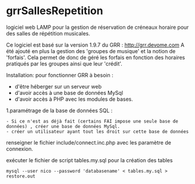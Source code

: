 # grrSallesRepetition
logiciel web LAMP pour la gestion de réservation de créneaux horaire pour des salles de répétition musicales.

Ce logiciel est basé sur la version 1.9.7 du GRR : http://grr.devome.com
A été ajouté en plus la gestion des 'groupes de musique' et la notion de 'forfais'. Cela permet de donc de géré les forfais en fonction des horaires pratiqués par les groupes ainsi que leur 'crédit'.


Installation:
pour fonctionner GRR à besoin :
 - d'être héberger sur un serveur web
 - d'avoir accès à une base de données MySql
 - d'avoir accès à PHP avec les modules de bases.


1.paramétrage de la base de données SQL :

	- Si ce n'est as déjà fait (certains FAI impose une seule base de données) , créer une base de données MySql.
	- créer un utilisateur ayant tout les droit sur cette base de données
renseigner le fichier include/connect.inc.php avec les paramètre de connexion.
	
exécuter le fichier de script tables.my.sql pour la création des tables

	mysql --user nico --password 'databasename' < tables.my.sql > restore.out





